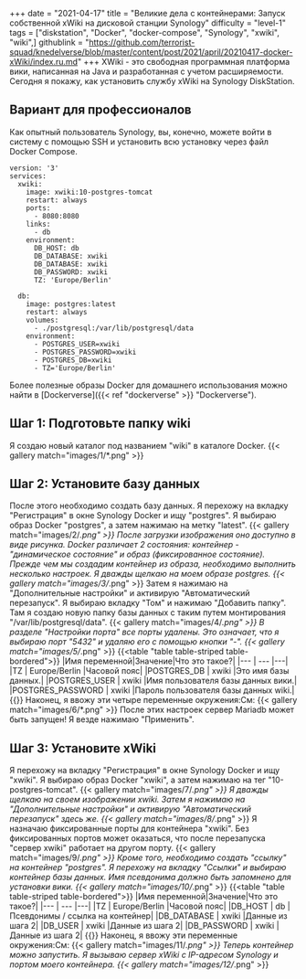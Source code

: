 +++
date = "2021-04-17"
title = "Великие дела с контейнерами: Запуск собственной xWiki на дисковой станции Synology"
difficulty = "level-1"
tags = ["diskstation", "Docker", "docker-compose", "Synology", "xwiki", "wiki",]
githublink = "https://github.com/terrorist-squad/knedelverse/blob/master/content/post/2021/april/20210417-docker-xWiki/index.ru.md"
+++
XWiki - это свободная программная платформа вики, написанная на Java и разработанная с учетом расширяемости. Сегодня я покажу, как установить службу xWiki на Synology DiskStation.
## Вариант для профессионалов
Как опытный пользователь Synology, вы, конечно, можете войти в систему с помощью SSH и установить всю установку через файл Docker Compose.
```
version: '3'
services:
  xwiki:
    image: xwiki:10-postgres-tomcat
    restart: always
    ports:
      - 8080:8080
    links:
      - db
    environment:
      DB_HOST: db
      DB_DATABASE: xwiki
      DB_DATABASE: xwiki
      DB_PASSWORD: xwiki
      TZ: 'Europe/Berlin'

  db:
    image: postgres:latest
    restart: always
    volumes:
      - ./postgresql:/var/lib/postgresql/data
    environment:
      - POSTGRES_USER=xwiki
      - POSTGRES_PASSWORD=xwiki
      - POSTGRES_DB=xwiki
      - TZ='Europe/Berlin'

```
Более полезные образы Docker для домашнего использования можно найти в [Dockerverse]({{< ref "dockerverse" >}} "Dockerverse").
## Шаг 1: Подготовьте папку wiki
Я создаю новый каталог под названием "wiki" в каталоге Docker.
{{< gallery match="images/1/*.png" >}}

## Шаг 2: Установите базу данных
После этого необходимо создать базу данных. Я перехожу на вкладку "Регистрация" в окне Synology Docker и ищу "postgres". Я выбираю образ Docker "postgres", а затем нажимаю на метку "latest".
{{< gallery match="images/2/*.png" >}}
После загрузки изображения оно доступно в виде рисунка. Docker различает 2 состояния: контейнер - "динамическое состояние" и образ (фиксированное состояние). Прежде чем мы создадим контейнер из образа, необходимо выполнить несколько настроек. Я дважды щелкаю на моем образе postgres.
{{< gallery match="images/3/*.png" >}}
Затем я нажимаю на "Дополнительные настройки" и активирую "Автоматический перезапуск". Я выбираю вкладку "Том" и нажимаю "Добавить папку". Там я создаю новую папку базы данных с таким путем монтирования "/var/lib/postgresql/data".
{{< gallery match="images/4/*.png" >}}
В разделе "Настройки порта" все порты удалены. Это означает, что я выбираю порт "5432" и удаляю его с помощью кнопки "-".
{{< gallery match="images/5/*.png" >}}
{{<table "table table-striped table-bordered">}}
|Имя переменной|Значение|Что это такое?|
|--- | --- |---|
|TZ	| Europe/Berlin	|Часовой пояс|
|POSTGRES_DB	| xwiki |Это имя базы данных.|
|POSTGRES_USER	| xwiki |Имя пользователя базы данных вики.|
|POSTGRES_PASSWORD	| xwiki |Пароль пользователя базы данных wiki.|
{{</table>}}
Наконец, я ввожу эти четыре переменные окружения:См:
{{< gallery match="images/6/*.png" >}}
После этих настроек сервер Mariadb может быть запущен! Я везде нажимаю "Применить".
## Шаг 3: Установите xWiki
Я перехожу на вкладку "Регистрация" в окне Synology Docker и ищу "xwiki". Я выбираю образ Docker "xwiki", а затем нажимаю на тег "10-postgres-tomcat".
{{< gallery match="images/7/*.png" >}}
Я дважды щелкаю на своем изображении xwiki. Затем я нажимаю на "Дополнительные настройки" и активирую "Автоматический перезапуск" здесь же.
{{< gallery match="images/8/*.png" >}}
Я назначаю фиксированные порты для контейнера "xwiki". Без фиксированных портов может оказаться, что после перезапуска "сервер xwiki" работает на другом порту.
{{< gallery match="images/9/*.png" >}}
Кроме того, необходимо создать "ссылку" на контейнер "postgres". Я перехожу на вкладку "Ссылки" и выбираю контейнер базы данных. Имя псевдонима должно быть запомнено для установки вики.
{{< gallery match="images/10/*.png" >}}
{{<table "table table-striped table-bordered">}}
|Имя переменной|Значение|Что это такое?|
|--- | --- |---|
|TZ |	Europe/Berlin	|Часовой пояс|
|DB_HOST	| db |Псевдонимы / ссылка на контейнер|
|DB_DATABASE	| xwiki	|Данные из шага 2|
|DB_USER	| xwiki	|Данные из шага 2|
|DB_PASSWORD	| xwiki |Данные из шага 2|
{{</table>}}
Наконец, я ввожу эти переменные окружения:См:
{{< gallery match="images/11/*.png" >}}
Теперь контейнер можно запустить. Я вызываю сервер xWiki с IP-адресом Synology и портом моего контейнера.
{{< gallery match="images/12/*.png" >}}
